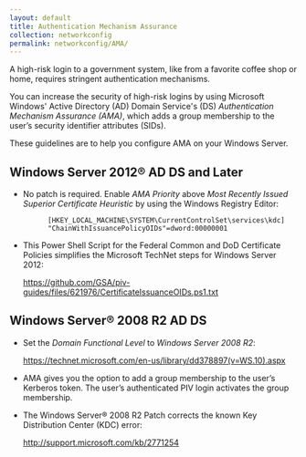 ```yaml
---
layout: default
title: Authentication Mechanism Assurance
collection: networkconfig
permalink: networkconfig/AMA/
---
```


A high-risk login to a government system, like from a favorite coffee shop or home, requires stringent authentication mechanisms.

You can increase the security of high-risk logins by using Microsoft Windows' Active Directory (AD) Domain Service's (DS) _Authentication Mechanism Assurance (AMA)_, which adds a group membership to the user’s security identifier attributes (SIDs). 

These guidelines are to help you configure AMA on your Windows Server. 

## Windows Server 2012® AD DS and Later

* No patch is required. Enable _AMA Priority_ above _Most Recently Issued Superior Certificate Heuristic_ by using the Windows Registry Editor:

            [HKEY_LOCAL_MACHINE\SYSTEM\CurrentControlSet\services\kdc]
            "ChainWithIssuancePolicyOIDs"=dword:00000001

* This Power Shell Script for the Federal Common and DoD Certificate Policies simplifies the Microsoft TechNet steps for Windows Server 2012: 

    https://github.com/GSA/piv-guides/files/621976/CertificateIssuanceOIDs.ps1.txt

## Windows Server® 2008 R2 AD DS

* Set the _Domain Functional Level_ to _Windows Server 2008 R2_:

    https://technet.microsoft.com/en-us/library/dd378897(v=WS.10).aspx

* AMA gives you the option to add a group membership to the user’s Kerberos token. The user’s authenticated PIV login activates the group membership. 

* The Windows Server® 2008 R2 Patch corrects the known Key Distribution Center (KDC) error: 

    http://support.microsoft.com/kb/2771254 
